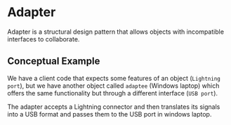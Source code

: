 # Adapter
Adapter is a structural design pattern that allows objects with incompatible interfaces to collaborate.

## Conceptual Example
We have a client code that expects some features of an object (`Lightning port`), but we have another object called `adaptee` (Windows laptop) which offers the same functionality but through a different interface (`USB port`).

The adapter accepts a Lightning connector and then translates its signals into a USB format and passes them to the USB port in windows laptop.
